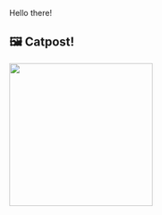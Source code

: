 Hello there!



## 🖼️ Catpost!

<sub>
    <img src="https://cdn2.thecatapi.com/images/xt4TAVHER.jpg" height="256">
</sub>

